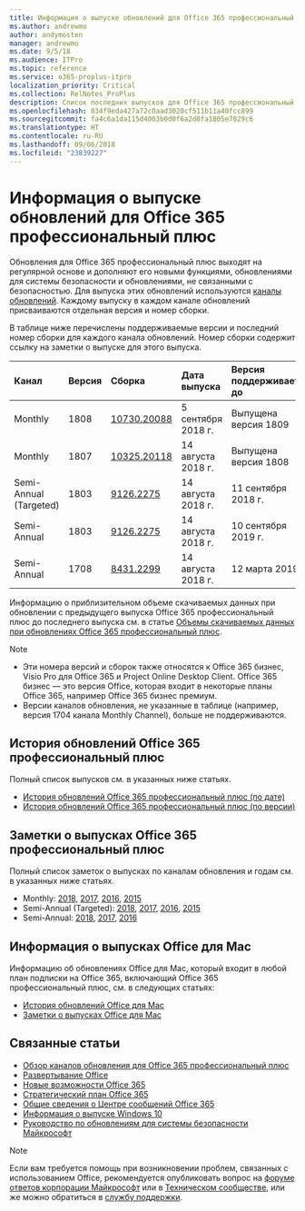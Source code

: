 ```yaml
---
title: Информация о выпуске обновлений для Office 365 профессиональный плюс
ms.author: andrewmo
author: andymosten
manager: andrewmo
ms.date: 9/5/18
ms.audience: ITPro
ms.topic: reference
ms.service: o365-proplus-itpro
localization_priority: Critical
ms.collection: RelNotes_ProPlus
description: Список последних выпусков для Office 365 профессиональный плюс для каждого канала обновления и ссылки на заметки о выпусках и историю обновлений для ИТ-специалистов
ms.openlocfilehash: 034f9eda427a72c0aad3020cf511b11a40fcc899
ms.sourcegitcommit: fa4c6a1da115d4003b0d0f6a2d0fa1805e7829c6
ms.translationtype: HT
ms.contentlocale: ru-RU
ms.lasthandoff: 09/06/2018
ms.locfileid: "23839227"
---
```

# <a name="release-information-for-updates-to-office-365-proplus"></a>Информация о выпуске обновлений для Office 365 профессиональный плюс

Обновления для Office 365 профессиональный плюс выходят на регулярной основе и дополняют его новыми функциями, обновлениями для системы безопасности и обновлениями, не связанными с безопасностью. Для выпуска этих обновлений используются [каналы обновлений](https://docs.microsoft.com/DeployOffice/overview-of-update-channels-for-office-365-proplus). Каждому выпуску в каждом канале обновлений присваиваются отдельная версия и номер сборки. 

В таблице ниже перечислены поддерживаемые версии и последний номер сборки для каждого канала обновлений. Номер сборки содержит ссылку на заметки о выпуске для этого выпуска. 

  
|**Канал**|**Версия**|**Сборка**|**Дата выпуска**|**Версия поддерживается до**|
|:-----|:-----|:-----|:-----|:-----|
|Monthly  <br/> |1808  <br/> |[10730.20088](monthly-channel-2018.md#version-1808-september-5)  <br/> | 5 сентября 2018 г.  <br/> |Выпущена версия 1809 <br/>|
|Monthly  <br/> |1807  <br/> |[10325.20118](monthly-channel-2018.md#version-1807-august-14)  <br/> | 14 августа 2018 г.  <br/> | Выпущена версия 1808 <br/>|
|Semi-Annual (Targeted)  <br/> |1803  <br/> |[9126.2275](semi-annual-channel-targeted-2018.md#version-1803-august-14)  <br/> | 14 августа 2018 г.  <br/> | 11 сентября 2018 г. <br/>|
|Semi-Annual <br/> |1803  <br/> | [9126.2275](semi-annual-channel-2018.md#version-1803-august-14) <br/> | 14 августа 2018 г.  <br/> | 10 сентября 2019 г. <br/>|
|Semi-Annual <br/> |1708  <br/> |[8431.2299](semi-annual-channel-2018.md#version-1708-august-14)  <br/> | 14 августа 2018 г.  <br/> | 12 марта 2019 г. <br/>|

Информацию о приблизительном объеме скачиваемых данных при обновлении с предыдущего выпуска Office 365 профессиональный плюс до последнего выпуска см. в статье [Объемы скачиваемых данных при обновлениях Office 365 профессиональный плюс](download-sizes-office365-proplus-updates.md).

> [!NOTE]
> - Эти номера версий и сборок также относятся к Office 365 бизнес, Visio Pro для Office 365 и Project Online Desktop Client. Office 365 бизнес — это версия Office, которая входит в некоторые планы Office 365, например Office 365 бизнес премиум.
> - Версии каналов обновления, не указанные в таблице (например, версия 1704 канала Monthly Channel), больше не поддерживаются. 


## <a name="update-history-for-office-365-proplus-releases"></a>История обновлений Office 365 профессиональный плюс

Полный список выпусков см. в указанных ниже статьях.
 - [История обновлений Office 365 профессиональный плюс (по дате)](update-history-office365-proplus-by-date.md)
 - [История обновлений Office 365 профессиональный плюс (по версии)](update-history-office365-proplus-by-version.md)

## <a name="release-notes-for-office-365-proplus-releases"></a>Заметки о выпусках Office 365 профессиональный плюс

Полный список заметок о выпусках по каналам обновления и годам см. в указанных ниже статьях.
 - Monthly: [2018](monthly-channel-2018.md), [2017](monthly-channel-2017.md), [2016](monthly-channel-2016.md), [2015](monthly-channel-2015.md)
 - Semi-Annual (Targeted): [2018](semi-annual-channel-targeted-2018.md), [2017](semi-annual-channel-targeted-2017.md), [2016](semi-annual-channel-targeted-2016.md), [2015](semi-annual-channel-targeted-2015.md)
 - Semi-Annual: [2018](semi-annual-channel-2018.md), [2017](semi-annual-channel-2017.md), [2016](semi-annual-channel-2016.md)

## <a name="office-for-mac-release-information"></a>Информация о выпусках Office для Mac

Информацию об обновлениях Office для Mac, который входит в любой план подписки на Office 365, включающий Office 365 профессиональный плюс, см. в следующих статьях:
 - [История обновлений Office для Mac](update-history-office-for-mac.md)
 - [Заметки о выпусках Office для Mac](release-notes-office-for-mac.md)


## <a name="related-topics"></a>Связанные статьи

- [Обзор каналов обновления для Office 365 профессиональный плюс](https://docs.microsoft.com/DeployOffice/overview-of-update-channels-for-office-365-proplus)
- [Развертывание Office](https://docs.microsoft.com/deployoffice/)
- [Новые возможности Office 365](https://support.office.com/article/95c8d81d-08ba-42c1-914f-bca4603e1426)
- [Стратегический план Office 365](https://products.office.com/business/office-365-roadmap)
- [Общие сведения о Центре сообщений Office 365](https://support.office.com/article/38fb3333-bfcc-4340-a37b-deda509c2093)
- [Информация о выпуске Windows 10](https://www.microsoft.com/itpro/windows-10/release-information)
- [Руководство по обновлениям для системы безопасности Майкрософт](https://portal.msrc.microsoft.com/)

> [!NOTE]
> Если вам требуется помощь при возникновении проблем, связанных с использованием Office, рекомендуется опубликовать вопрос на [форуме ответов корпорации Майкрософт](https://answers.microsoft.com/) или в [Техническом сообществе](https://techcommunity.microsoft.com/), или же можно обратиться в [службу поддержки](https://support.microsoft.com/contactus).

